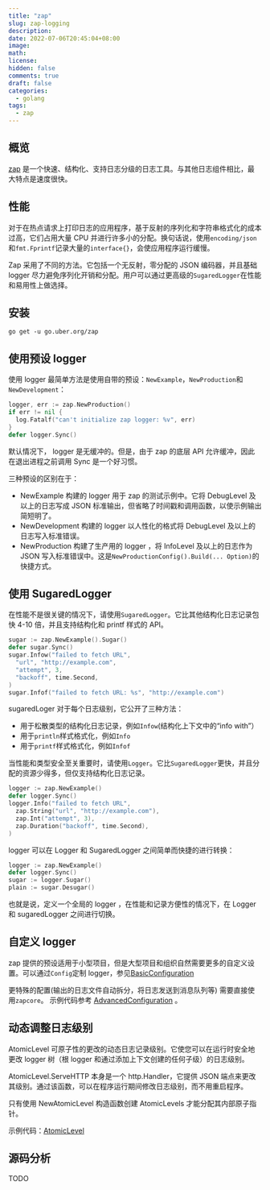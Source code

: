 ```yaml
---
title: "zap"
slug: zap-logging
description:
date: 2022-07-06T20:45:04+08:00
image:
math:
license:
hidden: false
comments: true
draft: false
categories:
  - golang
tags:
  - zap
---
```


## 概览

[zap](https://github.com/uber-go/zap) 是一个快速、结构化、支持日志分级的日志工具。与其他日志组件相比，最大特点是速度很快。

## 性能

对于在热点请求上打印日志的应用程序，基于反射的序列化和字符串格式化的成本过高，它们占用大量 CPU 并进行许多小的分配。换句话说，使用`encoding/json`和`fmt.Fprintf`记录大量的`interface{}`，会使应用程序运行缓慢。

Zap 采用了不同的方法。它包括一个无反射，零分配的 JSON 编码器，并且基础 logger 尽力避免序列化开销和分配。用户可以通过更高级的`SugaredLogger`在性能和易用性上做选择。

## 安装

```shell
go get -u go.uber.org/zap
```

## 使用预设 logger

使用 logger 最简单方法是使用自带的预设：`NewExample`，`NewProduction`和`NewDevelopment`：

```go
logger, err := zap.NewProduction()
if err != nil {
  log.Fatalf("can't initialize zap logger: %v", err)
}
defer logger.Sync()
```

默认情况下， logger 是无缓冲的。但是，由于 zap 的底层 API 允许缓冲，因此在退出进程之前调用 Sync 是一个好习惯。

三种预设的区别在于：

- NewExample 构建的 logger 用于 zap 的测试示例中。它将 DebugLevel 及以上的日志写成 JSON 标准输出，但省略了时间戳和调用函数，以使示例输出简短明了。
- NewDevelopment 构建的 logger 以人性化的格式将 DebugLevel 及以上的日志写入标准错误。
- NewProduction 构建了生产用的 logger ，将 InfoLevel 及以上的日志作为 JSON 写入标准错误中。这是`NewProductionConfig().Build(... Option)`的快捷方式。

## 使用 SugaredLogger

在性能不是很关键的情况下，请使用`SugaredLogger`。它比其他结构化日志记录包快 4-10 倍，并且支持结构化和 printf 样式的 API。

```go
sugar := zap.NewExample().Sugar()
defer sugar.Sync()
sugar.Infow("failed to fetch URL",
  "url", "http://example.com",
  "attempt", 3,
  "backoff", time.Second,
)
sugar.Infof("failed to fetch URL: %s", "http://example.com")
```

sugaredLoger 对于每个日志级别，它公开了三种方法：

- 用于松散类型的结构化日志记录，例如`Infow`(结构化上下文中的“info with”）
- 用于`println`样式格式化，例如`Info`
- 用于`printf`样式格式化，例如`Infof`

当性能和类型安全至关重要时，请使用`Logger`。它比`SugaredLogger`更快，并且分配的资源少得多，但仅支持结构化日志记录。

```go
logger := zap.NewExample()
defer logger.Sync()
logger.Info("failed to fetch URL",
  zap.String("url", "http://example.com"),
  zap.Int("attempt", 3),
  zap.Duration("backoff", time.Second),
)
```

logger 可以在 Logger 和 SugaredLogger 之间简单而快捷的进行转换：

```go
logger := zap.NewExample()
defer logger.Sync()
sugar := logger.Sugar()
plain := sugar.Desugar()
```

也就是说，定义一个全局的 logger ，在性能和记录方便性的情况下，在 Logger 和 sugaredLogger 之间进行切换。

## 自定义 logger

zap 提供的预设适用于小型项目，但是大型项目和组织自然需要更多的自定义设置。可以通过`Config`定制 logger，参见[BasicConfiguration](https://pkg.go.dev/go.uber.org/zap#example-package-BasicConfiguration)

更特殊的配置(输出的日志文件自动拆分，将日志发送到消息队列等) 需要直接使用`zapcore`。 示例代码参考 [AdvancedConfiguration](https://pkg.go.dev/go.uber.org/zap#example-package-AdvancedConfiguration) 。

## 动态调整日志级别

AtomicLevel 可原子性的更改的动态日志记录级别。它使您可以在运行时安全地更改 logger 树（根 logger 和通过添加上下文创建的任何子级）的日志级别。

AtomicLevel.ServeHTTP 本身是一个 http.Handler，它提供 JSON 端点来更改其级别。通过该函数，可以在程序运行期间修改日志级别，而不用重启程序。

只有使用 NewAtomicLevel 构造函数创建 AtomicLevels 才能分配其内部原子指针。

示例代码：[AtomicLevel](https://pkg.go.dev/go.uber.org/zap#AtomicLevel)

## 源码分析

TODO
